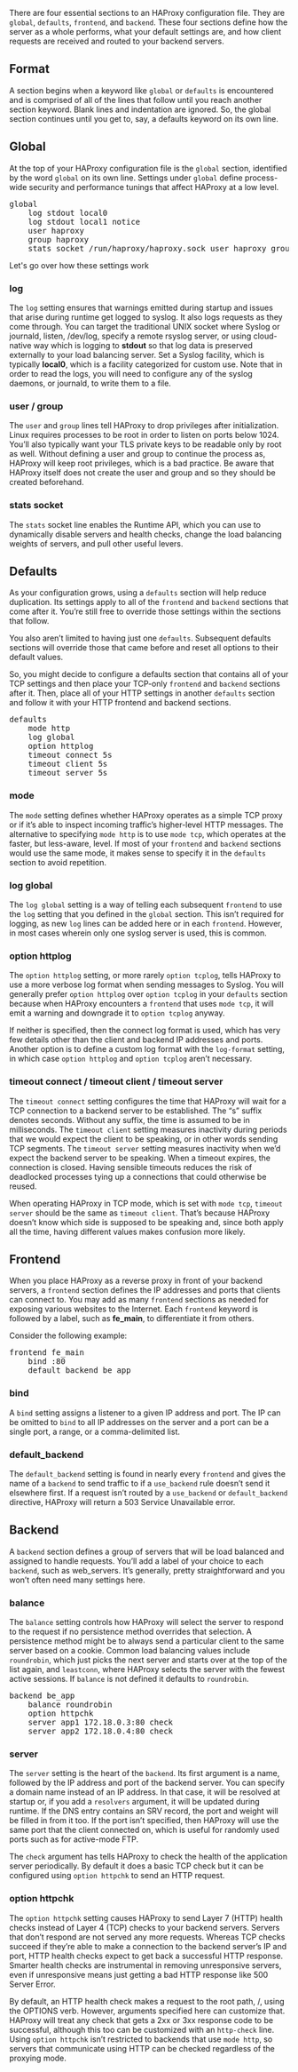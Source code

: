 There are four essential sections to an HAProxy configuration file. They are `global`, `defaults`, `frontend`, and `backend`. These four sections define how the server as a whole performs, what your default settings are, and how client requests are received and routed to your backend servers.


## Format
A section begins when a keyword like `global` or `defaults` is encountered and is comprised of all of the lines that follow until you reach another section keyword. Blank lines and indentation are ignored. So, the global section continues until you get to, say, a defaults keyword on its own line. 

## Global
At the top of your HAProxy configuration file is the `global` section, identified by the word `global` on its own line. Settings under `global` define process-wide security and performance tunings that affect HAProxy at a low level.

<pre class="file" data-filename="haproxy.cfg" data-target="replace">global
    log stdout local0
    log stdout local1 notice
    user haproxy
    group haproxy
    stats socket /run/haproxy/haproxy.sock user haproxy group haproxy mode 660 level admin
</pre>

Let's go over how these settings work

### log
The `log` setting ensures that warnings emitted during startup and issues that arise during runtime get logged to syslog. It also logs requests as they come through. You can target the traditional UNIX socket where Syslog or journald, listen, /dev/log, specify a remote rsyslog server, or using cloud-native way which is logging to **stdout** so that log data is preserved externally to your load balancing server. Set a Syslog facility, which is typically **local0**, which is a facility categorized for custom use. Note that in order to read the logs, you will need to configure any of the syslog daemons, or journald, to write them to a file.

### user / group
The `user` and `group` lines tell HAProxy to drop privileges after initialization. Linux requires processes to be root in order to listen on ports below 1024. You’ll also typically want your TLS private keys to be readable only by root as well. Without defining a user and group to continue the process as, HAProxy will keep root privileges, which is a bad practice. Be aware that HAProxy itself does not create the user and group and so they should be created beforehand.

### stats socket
The `stats` socket line enables the Runtime API, which you can use to dynamically disable servers and health checks, change the load balancing weights of servers, and pull other useful levers.

## Defaults
As your configuration grows, using a `defaults` section will help reduce duplication. Its settings apply to all of the `frontend` and `backend` sections that come after it. You’re still free to override those settings within the sections that follow.

You also aren’t limited to having just one `defaults`. Subsequent defaults sections will override those that came before and reset all options to their default values.

So, you might decide to configure a defaults section that contains all of your TCP settings and then place your TCP-only `frontend` and `backend` sections after it. Then, place all of your HTTP settings in another `defaults` section and follow it with your HTTP frontend and backend sections.

<pre class="file" data-filename="haproxy.cfg" data-target="append">defaults
    mode http
    log global
    option httplog
    timeout connect 5s
    timeout client 5s
    timeout server 5s
</pre>

### mode
The `mode` setting defines whether HAProxy operates as a simple TCP proxy or if it’s able to inspect incoming traffic’s higher-level HTTP messages. The alternative to specifying `mode http` is to use `mode tcp`, which operates at the faster, but less-aware, level. If most of your `frontend` and `backend` sections would use the same mode, it makes sense to specify it in the `defaults` section to avoid repetition.

### log global
The `log global` setting is a way of telling each subsequent `frontend` to use the `log` setting that you defined in the `global` section. This isn’t required for logging, as new `log` lines can be added here or in each `frontend`. However, in most cases wherein only one syslog server is used, this is common.

### option httplog
The `option httplog` setting, or more rarely `option tcplog`, tells HAProxy to use a more verbose log format when sending messages to Syslog. You will generally prefer `option httplog` over `option tcplog` in your `defaults` section because when HAProxy encounters a `frontend` that uses `mode tcp`, it will emit a warning and downgrade it to `option tcplog` anyway.

If neither is specified, then the connect log format is used, which has very few details other than the client and backend IP addresses and ports. Another option is to define a custom log format with the `log-format` setting, in which case `option httplog` and `option tcplog` aren’t necessary.

### timeout connect / timeout client / timeout server
The `timeout connect` setting configures the time that HAProxy will wait for a TCP connection to a backend server to be established. The “s” suffix denotes seconds. Without any suffix, the time is assumed to be in milliseconds. The `timeout client` setting measures inactivity during periods that we would expect the client to be speaking, or in other words sending TCP segments. The `timeout server` setting measures inactivity when we’d expect the backend server to be speaking. When a timeout expires, the connection is closed. Having sensible timeouts reduces the risk of deadlocked processes tying up a connections that could otherwise be reused.

When operating HAProxy in TCP mode, which is set with `mode tcp`, `timeout server` should be the same as `timeout client`. That’s because HAProxy doesn’t know which side is supposed to be speaking and, since both apply all the time, having different values makes confusion more likely.

## Frontend
When you place HAProxy as a reverse proxy in front of your backend servers, a `frontend` section defines the IP addresses and ports that clients can connect to. You may add as many `frontend` sections as needed for exposing various websites to the Internet. Each `frontend` keyword is followed by a label, such as **fe_main**, to differentiate it from others.

Consider the following example:
<pre class="file" data-filename="haproxy.cfg" data-target="append">frontend fe_main 
    bind :80
    default_backend be_app 
</pre>

### bind
A `bind` setting assigns a listener to a given IP address and port. The IP can be omitted to `bind` to all IP addresses on the server and a port can be a single port, a range, or a comma-delimited list.

### default_backend
The `default_backend` setting is found in nearly every `frontend` and gives the name of a `backend` to send traffic to if a `use_backend` rule doesn’t send it elsewhere first. If a request isn’t routed by a `use_backend` or `default_backend` directive, HAProxy will return a 503 Service Unavailable error.

## Backend
A `backend` section defines a group of servers that will be load balanced and assigned to handle requests. You’ll add a label of your choice to each `backend`, such as web_servers. It’s generally, pretty straightforward and you won’t often need many settings here.

### balance
The `balance` setting controls how HAProxy will select the server to respond to the request if no persistence method overrides that selection. A persistence method might be to always send a particular client to the same server based on a cookie. Common load balancing values include `roundrobin`, which just picks the next server and starts over at the top of the list again, and `leastconn`, where HAProxy selects the server with the fewest active sessions.  If `balance` is not defined it defaults to `roundrobin`.

<pre class="file" data-filename="haproxy.cfg" data-target="append">backend be_app
    balance roundrobin 
    option httpchk
    server app1 172.18.0.3:80 check
    server app2 172.18.0.4:80 check
</pre>

### server
The `server` setting is the heart of the `backend`. Its first argument is a name, followed by the IP address and port of the backend server. You can specify a domain name instead of an IP address. In that case, it will be resolved at startup or, if you add a `resolvers` argument, it will be updated during runtime. If the DNS entry contains an SRV record, the port and weight will be filled in from it too. If the port isn’t specified, then HAProxy will use the same port that the client connected on, which is useful for randomly used ports such as for active-mode FTP. 

The `check` argument has tells HAProxy to check the health of the application server periodically.  By default it does a basic TCP check but it can be configured using `option httpchk` to send an HTTP request.

### option httpchk
The `option httpchk` setting causes HAProxy to send Layer 7 (HTTP) health checks instead of Layer 4 (TCP) checks to your backend servers. Servers that don’t respond are not served any more requests. Whereas TCP checks succeed if they’re able to make a connection to the backend server’s IP and port, HTTP health checks expect to get back a successful HTTP response. Smarter health checks are instrumental in removing unresponsive servers, even if unresponsive means just getting a bad HTTP response like 500 Server Error.
 
By default, an HTTP health check makes a request to the root path, /, using the OPTIONS verb. However, arguments specified here can customize that. HAProxy will treat any check that gets a 2xx or 3xx response code to be successful, although this too can be customized with an `http-check` line. Using `option httpchk` isn’t restricted to backends that use `mode http`, so servers that communicate using HTTP can be checked regardless of the proxying mode.
